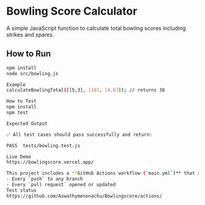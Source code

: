 #  Bowling Score Calculator

A simple JavaScript function to calculate total bowling scores including strikes and spares.

##  How to Run
```bash
npm install
node src/bowling.js

Example
calculateBowlingTotal([[5,3], [10], [4,6]]); // returns 38

How to Test
npm install
npm test

Expected Output

✅ All test cases should pass successfully and return:

PASS  tests/bowling.test.js

Live Demo
https://bowlingscore.vercel.app/

This project includes a **GitHub Actions workflow (`main.yml`)** that runs all Jest test cases automatically on:
- Every `push` to any branch
- Every `pull request` opened or updated
Test status
https://github.com/Aswathymenonachu/Bowlingscore/actions/
